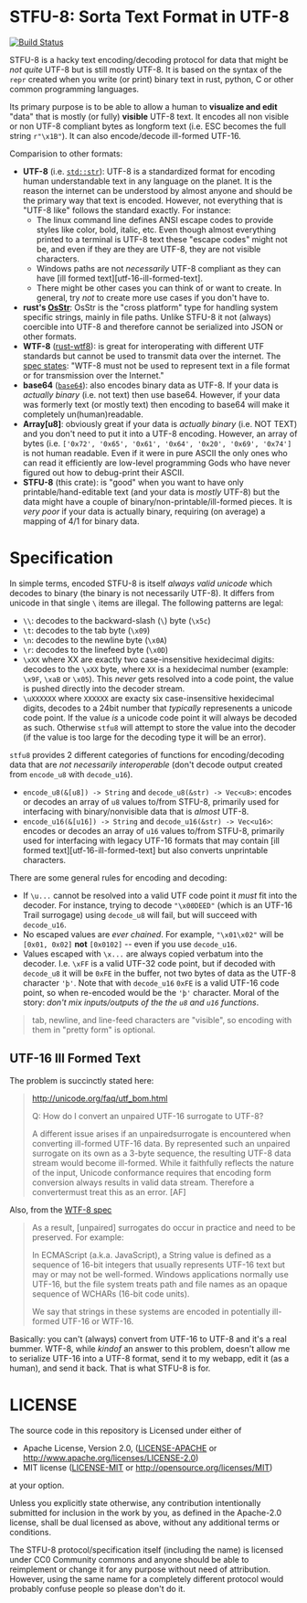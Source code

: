 # STFU-8: Sorta Text Format in UTF-8

[![Build Status](https://travis-ci.org/vitiral/stfu8.svg?branch=master)](https://travis-ci.org/vitiral/stfu8)

STFU-8 is a hacky text encoding/decoding protocol for data that might be *not
quite* UTF-8 but is still mostly UTF-8. It is based on the syntax of the `repr`
created when you write (or print) binary text in rust, python, C or other
common programming languages.

Its primary purpose is to be able to allow a human to **visualize and edit**
"data" that is mostly (or fully) **visible** UTF-8 text. It encodes all non
visible or non UTF-8 compliant bytes as longform text (i.e. ESC becomes the
full string `r"\x1B"`).  It can also encode/decode ill-formed UTF-16.

Comparision to other formats:
- **UTF-8** (i.e. [`std::str`](https://doc.rust-lang.org/std/str/index.html)):
  UTF-8 is a standardized format for encoding human understandable text in any
  language on the planet. It is the reason the internet can be understood by
  almost anyone and should be the primary way that text is encoded. However,
  not everything that is "UTF-8 like" follows the standard exactly. For
  instance:
  - The linux command line defines ANSI escape codes to provide styles like
    color, bold, italic, etc. Even though almost everything printed to a
    terminal is UTF-8 text these "escape codes" might not be, and even
    if they are they are UTF-8, they are not visible characters.
  - Windows paths are not *necessarily* UTF-8 compliant as they can
    have [ill formed text][utf-16-ill-formed-text].
  - There might be other cases you can think of or want to create. In general,
    try _not_ to create more use cases if you don't have to.
- **rust's [OsStr](https://doc.rust-lang.org/std/ffi/struct.OsStr.html)**:
  OsStr is the "cross platform" type for handling system specific strings,
  mainly in file paths. Unlike STFU-8 it not (always) coercible into UTF-8
  and therefore cannot be serialized into JSON or other formats.
- **WTF-8** ([rust-wtf8](https://github.com/SimonSapin/rust-wtf8)): is great
  for interoperating with different UTF standards but cannot be used to
  transmit data over the internet. The
  [spec states](https://simonsapin.github.io/wtf-8/): "WTF-8 must not be used
  to represent text in a file format or for transmission over the Internet."
- **base64** ([`base64`](https://crates.io/crates/base64)): also encodes binary
  data as UTF-8. If your data is *actually binary* (i.e. not text) then use
  base64. However, if your data was formerly text (or mostly text) then
  encoding to base64 will make it completely un(human)readable.
- **Array[u8]**: obviously great if your data is *actually binary* (i.e. NOT
  TEXT) and you don't need to put it into a UTF-8 encoding.  However, an array
  of bytes (i.e. `['0x72', '0x65', '0x61', '0x64', '0x20', '0x69', '0x74']` is
  not human readable. Even if it were in pure ASCII the only ones who can read
  it efficiently are low-level programming Gods who have never figured out how
  to debug-print their ASCII.
- **STFU-8** (this crate): is "good" when you want to have only
  printable/hand-editable text (and your data is _mostly_ UTF-8) but the data
  might have a couple of binary/non-printable/ill-formed pieces. It is _very
  poor_ if your data is actually binary, requiring (on average) a mapping of
  4/1 for binary data.

[1]: https://simonsapin.github.io/wtf-8/

# Specification
In simple terms, encoded STFU-8 is itself *always valid unicode* which decodes
to binary (the binary is not necessarily UTF-8). It differs from unicode in
that single `\` items are illegal. The following patterns are legal:
- `\\`: decodes to the backward-slash (`\`) byte (`\x5c`)
- `\t`: decodes to the tab byte (`\x09`)
- `\n`: decodes to the newline byte (`\x0A`)
- `\r`: decodes to the linefeed byte (`\x0D`)
- `\xXX` where XX are exactly two case-insensitive hexidecimal digits: decodes
  to the `\xXX` byte, where `XX` is a hexidecimal number (example: `\x9F`,
  `\xaB` or `\x05`). This *never* gets resolved into a code point, the value
  is pushed directly into the decoder stream.
- `\uXXXXXX` where `XXXXXX` are exacty six case-insensitive hexidecimal digits,
  decodes to a 24bit number that *typically* represenents a unicode code point.
  If the value *is* a unicode code point it will always be decoded as such.
  Otherwise `stfu8` will attempt to store the value into the decoder (if the
  value is too large for the decoding type it will be an error).

`stfu8` provides 2 different categories of functions for encoding/decoding data
that are *not necessarily interoperable* (don't decode output created from `encode_u8`
with `decode_u16`).
- `encode_u8(&[u8]) -> String` and `decode_u8(&str) -> Vec<u8>`: encodes or
  decodes an array of `u8` values to/from STFU-8, primarily used for interfacing
  with binary/nonvisible data that is *almost* UTF-8.
- `encode_u16(&[u16]) -> String` and `decode_u16(&str) -> Vec<u16>`: encodes
  or decodes an array of `u16` values to/from STFU-8, primarily used for
  interfacing with legacy UTF-16 formats that may contain
  [ill formed text][utf-16-ill-formed-text] but also converts unprintable
  characters.

There are some general rules for encoding and decoding:
- If `\u...` cannot be resolved into a valid UTF code point it *must* fit into
  the decoder. For instance, trying to decode `"\x00DEED"` (which is an UTF-16
  Trail surrogage) using `decode_u8` will fail, but will succeed with
  `decode_u16`.
- No escaped values are *ever chained*. For example, `"\x01\x02"` will be
  `[0x01, 0x02]` **not** `[0x0102]` -- even if you use `decode_u16`.
- Values escaped with `\x...` are always copied verbatum into the decoder.
  I.e. `\xFF` is a valid UTF-32 code point, but if decoded with `decode_u8`
  it will be `0xFE` in the buffer, not two bytes of data as the UTF-8 character
  `'þ'`. Note that with `decode_u16` `0xFE` is a valid UTF-16 code point, so
  when re-encoded would be the `'þ'` character. Moral of the story: _don't mix
  inputs/outputs of the the `u8` and `u16` functions_.

> tab, newline, and line-feed characters are "visible", so encoding with them
> in "pretty form" is optional.

## UTF-16 Ill Formed Text
The problem is succinctly stated here:

> http://unicode.org/faq/utf_bom.html
>
> Q: How do I convert an unpaired UTF-16 surrogate to UTF-8?
>
> A different issue arises if an unpairedsurrogate is encountered when
> converting ill-formed UTF-16 data. By represented such an unpaired surrogate
> on its own as a 3-byte sequence, the resulting UTF-8 data stream would become
> ill-formed. While it faithfully reflects the nature of the input, Unicode
> conformance requires that encoding form conversion always results in valid
> data stream. Therefore a convertermust treat this as an error. [AF]

Also, from the [WTF-8 spec](https://simonsapin.github.io/wtf-8/#motivation)

> As a result, [unpaired] surrogates do occur in practice and need to be
> preserved. For example:
>
> In ECMAScript (a.k.a. JavaScript), a String value is defined as a sequence
> of 16-bit integers that usually represents UTF-16 text but may or may not
> be well-formed.  Windows applications normally use UTF-16, but the file
> system treats path and file names as an opaque sequence of WCHARs (16-bit
> code units).
>
> We say that strings in these systems are encoded in potentially
> ill-formed UTF-16 or WTF-16.

Basically: you can't (always) convert from UTF-16 to UTF-8 and it's a real
bummer. WTF-8, while _kindof_ an answer to this problem, doesn't allow me
to serialize UTF-16 into a UTF-8 format, send it to my webapp, edit it (as a
human), and send it back. That is what STFU-8 is for.

# LICENSE
The source code in this repository is Licensed under either of
- Apache License, Version 2.0, ([LICENSE-APACHE](LICENSE-APACHE) or
  http://www.apache.org/licenses/LICENSE-2.0)
- MIT license ([LICENSE-MIT](LICENSE-MIT) or
  http://opensource.org/licenses/MIT)

at your option.

Unless you explicitly state otherwise, any contribution intentionally submitted
for inclusion in the work by you, as defined in the Apache-2.0 license, shall
be dual licensed as above, without any additional terms or conditions.

The STFU-8 protocol/specification itself (including the name) is licensed under
CC0 Community commons and anyone should be able to reimplement or change it for
any purpose without need of attribution. However, using the same name for a
completely different protocol would probably confuse people so please don't do
it.


